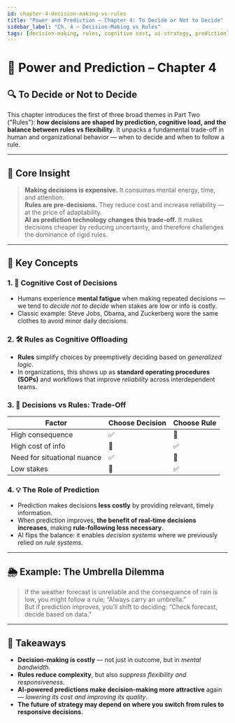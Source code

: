 ```yaml
---
id: chapter-4-decision-making-vs-rules
title: "Power and Prediction – Chapter 4: To Decide or Not to Decide"
sidebar_label: "Ch. 4 – Decision-Making vs Rules"
tags: [decision-making, rules, cognitive cost, ai-strategy, prediction]
---
```


# 📘 Power and Prediction – Chapter 4  
## 🔍 To Decide or Not to Decide

This chapter introduces the first of three broad themes in Part Two ("Rules"): **how decisions are shaped by prediction, cognitive load, and the balance between rules vs flexibility**. It unpacks a fundamental trade-off in human and organizational behavior — when to decide and when to follow a rule.

---

## 🧠 Core Insight

> **Making decisions is expensive.** It consumes mental energy, time, and attention.  
> **Rules are pre-decisions.** They reduce cost and increase reliability — at the price of adaptability.  
> **AI as prediction technology changes this trade-off.** It makes decisions cheaper by reducing uncertainty, and therefore challenges the dominance of rigid rules.

---

## 🧩 Key Concepts

### 1. 🧠 **Cognitive Cost of Decisions**
- Humans experience **mental fatigue** when making repeated decisions — we tend to *decide not to decide* when stakes are low or info is costly.
- Classic example: Steve Jobs, Obama, and Zuckerberg wore the same clothes to avoid minor daily decisions.

### 2. 🛠️ **Rules as Cognitive Offloading**
- **Rules** simplify choices by preemptively deciding based on *generalized logic*.
- In organizations, this shows up as **standard operating procedures (SOPs)** and workflows that improve *reliability* across interdependent teams.

### 3. 🔁 **Decisions vs Rules: Trade-Off**
| Factor | Choose Decision | Choose Rule |
|--------|-----------------|-------------|
| High consequence | ✅ | 🚫 |
| High cost of info | 🚫 | ✅ |
| Need for situational nuance | ✅ | 🚫 |
| Low stakes | 🚫 | ✅ |

### 4. 💡 **The Role of Prediction**
- Prediction makes decisions **less costly** by providing relevant, timely information.
- When prediction improves, **the benefit of real-time decisions increases**, making **rule-following less necessary**.
- AI flips the balance: it enables *decision systems* where we previously relied on *rule systems*.

---

## 🌦️ Example: The Umbrella Dilemma
> If the weather forecast is unreliable and the consequence of rain is low, you might follow a rule: “Always carry an umbrella.”  
> But if prediction improves, you’ll shift to deciding: “Check forecast, decide based on data.”

---

## 🧠 Takeaways

- **Decision-making is costly** — not just in outcome, but in *mental bandwidth*.
- **Rules reduce complexity**, but also *suppress flexibility and responsiveness*.
- **AI-powered predictions make decision-making more attractive** again — *lowering its cost and improving its quality*.
- **The future of strategy may depend on where you switch from rules to responsive decisions.**

